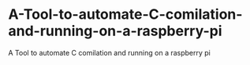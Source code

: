 # A-Tool-to-automate-C-comilation-and-running-on-a-raspberry-pi
A Tool to automate C comilation and running on a raspberry pi
